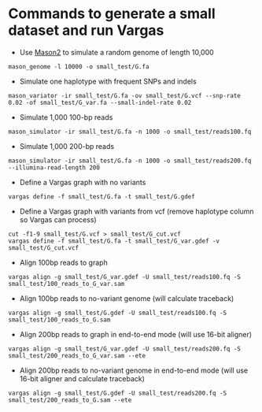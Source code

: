 # Commands to generate a small dataset and run Vargas

- Use [Mason2](https://github.com/seqan/seqan/tree/master/apps/mason2) to simulate a random genome of length 10,000

```
mason_genome -l 10000 -o small_test/G.fa
```

- Simulate one haplotype with frequent SNPs and indels

```
mason_variator -ir small_test/G.fa -ov small_test/G.vcf --snp-rate 0.02 -of small_test/G_var.fa --small-indel-rate 0.02
```

- Simulate 1,000 100-bp reads

```
mason_simulator -ir small_test/G.fa -n 1000 -o small_test/reads100.fq
```

- Simulate 1,000 200-bp reads

```
mason_simulator -ir small_test/G.fa -n 1000 -o small_test/reads200.fq --illumina-read-length 200
```

- Define a Vargas graph with no variants

```
vargas define -f small_test/G.fa -t small_test/G.gdef
```

- Define a Vargas graph with variants from vcf (remove haplotype column so Vargas can process)

```
cut -f1-9 small_test/G.vcf > small_test/G_cut.vcf
vargas define -f small_test/G.fa -t small_test/G_var.gdef -v small_test/G_cut.vcf
```

- Align 100bp reads to graph

```
vargas align -g small_test/G_var.gdef -U small_test/reads100.fq -S small_test/100_reads_to_G_var.sam
```

- Align 100bp reads to no-variant genome (will calculate traceback)

```
vargas align -g small_test/G.gdef -U small_test/reads100.fq -S small_test/100_reads_to_G.sam
```

- Align 200bp reads to graph in end-to-end mode (will use 16-bit aligner)

```
vargas align -g small_test/G_var.gdef -U small_test/reads200.fq -S small_test/200_reads_to_G_var.sam --ete
```

- Align 200bp reads to no-variant genome in end-to-end mode (will use 16-bit aligner and calculate traceback)

```
vargas align -g small_test/G.gdef -U small_test/reads200.fq -S small_test/200_reads_to_G.sam --ete
```